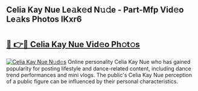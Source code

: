 ## Celia Kay Nue Le𝚊k𝚎d N𝚞𝚍e - Part-Mfp Vid𝚎o Le𝚊ks Photos lKxr6

# <h2><a href="http://fb73mga.evod.top/?m=Celia+Kay+Nue">🔗 👉🔴 Celia Kay Nue Vid𝚎o Ph𝚘t𝚘s</a></h2>

[![Celia Kay Nue N𝚞d𝚎s](https://i.imgur.com/8V9OHl7.gif)](http://fb73mga.evod.top/?m=Celia+Kay+Nue)
Online personality Celia Kay Nue who has gained popularity for posting lifestyle and dance-related content, including dance trend performances and mini vlogs. The public's Celia Kay Nue perception of a public figure can be influenced by their personal characteristics. 
